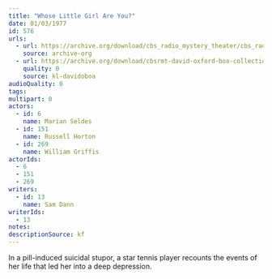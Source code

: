 ```yaml
---
title: "Whose Little Girl Are You?"
date: 01/03/1977
id: 576
urls: 
  - url: https://archive.org/download/cbs_radio_mystery_theater/cbs_radio_mystery_theater-0551-0600.zip/cbs_radio_mystery_theater-0551-0600%2Fcbsrmt_0576_whos_little_girl_are_you.mp3
    source: archive-org
  - url: https://archive.org/download/cbsrmt-david-oxford-boa-collection/CBSRMT-770103-0576-Whose-Little-Girl-Are-You-(128-44)_no-id-{BoA}.mp3
    quality: 0
    source: kl-davidoboa
audioQuality: 0
tags: 
multipart: 0
actors:  
  - id: 6
    name: Marian Seldes  
  - id: 151
    name: Russell Horton  
  - id: 269
    name: William Griffis
actorIds:  
  - 6  
  - 151  
  - 269
writers:  
  - id: 13
    name: Sam Dann
writerIds:  
  - 13
notes: 
descriptionSource: kf
---
```

In a pill-induced suicidal stupor, a star tennis player recounts the events of her life that led her into a deep depression.